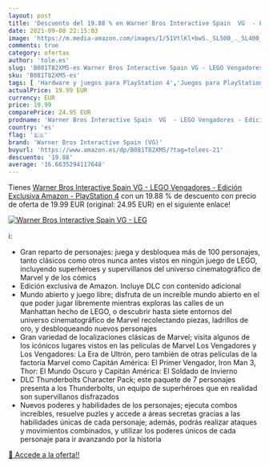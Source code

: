 ```yaml
---
layout: post
title: 'Descuento del 19.88 % en Warner Bros Interactive Spain  VG  - LEG'
date: 2021-09-08 22:15:03
image: 'https://m.media-amazon.com/images/I/51VtlKl+bwS._SL500_._SL400_.jpg'
comments: true
category: ofertas
author: 'tole.es'
slug: 'B081T82XM5-es Warner Bros Interactive Spain VG - LEGO Vengadores -...'
sku: 'B081T82XM5-es'
tags: [ 'Hardware y juegos para PlayStation 4','Juegos para PlayStation 4','Videojuegos','playstation','warner bros interactive spain (vg)', ]
actualPrice: 19.99 EUR
currency: EUR
price: 19.99
comparePrice: 24.95 EUR
prodname: 'Warner Bros Interactive Spain  VG  - LEGO Vengadores - Edición Exclusiva Amazon - PlayStation 4'
country: 'es'
flag: '🇪🇸'
brand: 'Warner Bros Interactive Spain (VG)'
buyurl: 'https://www.amazon.es/dp/B081T82XM5/?tag=tolees-21'
descuento: '19.88'
average: '16.6635294117648'
---
```


Tienes [Warner Bros Interactive Spain  VG  - LEGO Vengadores - Edición Exclusiva Amazon - PlayStation 4](https://www.amazon.es/dp/B081T82XM5/?tag=tolees-21) con un 19.88 % de descuento con precio de oferta de 19.99 EUR (original: 24.95 EUR) en el siguiente enlace!

[![Warner Bros Interactive Spain  VG  - LEG](https://m.media-amazon.com/images/I/51VtlKl+bwS._SL500_._SL400_.jpg)](https://www.amazon.es/dp/B081T82XM5/?tag=tolees-21)

ℹ️:

- Gran reparto de personajes: juega y desbloquea más de 100 personajes, tanto clásicos como otros nunca antes vistos en ningún juego de LEGO, incluyendo superhéroes y supervillanos del universo cinematográfico de Marvel y de los cómics
- Edición exclusiva de Amazon. Incluye DLC con contenido adicional
- Mundo abierto y juego libre; disfruta de un increíble mundo abierto en el que poder jugar libremente mientras exploras las calles de un Manhattan hecho de LEGO, o descubrir hasta siete entornos del universo cinematográfico de Marvel recolectando piezas, ladrillos de oro, y desbloqueando nuevos personajes
- Gran variedad de localizaciones clásicas de Marvel; visita algunos de los icónicos lugares vistos en las películas de Marvel Los Vengadores y Los Vengadores: La Era de Ultrón, pero también de otras películas de la factoría Marvel como Capitán América: El Primer Vengador, Iron Man 3, Thor: El Mundo Oscuro y Capitán América: El Soldado de Invierno
- DLC Thunderbolts Character Pack; este paquete de 7 personajes presenta a los Thunderbolts, un equipo de superhéroes que en realidad son supervillanos disfrazados
- Nuevos poderes y habilidades de los personajes; ejecuta combos increíbles, resuelve puzles y accede a áreas secretas gracias a las habilidades únicas de cada personaje; además, podrás realizar ataques y movimientos combinados, y utilizar los poderes únicos de cada personaje para ir avanzando por la historia

[🛒 Accede a la oferta!!](https://www.amazon.es/dp/B081T82XM5/?tag=tolees-21)
